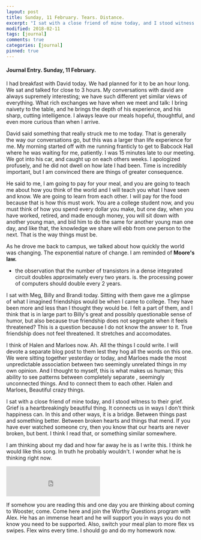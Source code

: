 ```yaml
---
layout: post
title: Sunday, 11 February. Tears. Distance.
excerpt: "I sat with a close friend of mine today, and I stood witness to her grief. Grief is a heartbreakingly beautiful thing. It connects us in ways I don't think happiness can."
modified: 2018-02-11
tags: [journal]
comments: true
categories: [journal]
pinned: true
---
```

#### Journal Entry. Sunday, 11 February.

I had breakfast with David today. We had planned for it to be an hour long. We sat and talked for close to 3 hours. My conversations with david are always supremely interesting; we have such different yet similar views of everything. What rich exchanges we have when we meet and talk: I bring naivety to the table, and he brings the depth of his experience, and his sharp, cutting intelligence. I always leave our meals hopeful, thoughtful, and even more curious than when I arrive.


David said something that really struck me to me today. That is generally the way our conversations go, but this was a larger than life experience for me. My morning started off with me running franticly to get to Babcock Hall where he was waiting for me, patiently. I was 15 minutes late to our meeting. We got into his car, and caught up on each others weeks. I apologized profusely, and he did not dwell on how late I had been. Time is incredibly important, but I am convinced there are things of greater consequence.

He said to me, I am going to pay for your meal, and you are going to teach me about how you think of the world and I will teach you what I have seen and know. We are going to learn from each other. I will pay for the food because that is how this must work. You are a college student now, and you must think of how you spend every dollar you make, but one day, when you have worked, retired, and made enough money, you will sit down with another young man, and bid him to do the same for another young man one day, and like that, the knowledge we share will ebb from one person to the next. That is the way things must be.

As he drove me back to campus, we talked about how quickly the world was changing. The exponential nature of change. I am reminded of **Moore's law.**

- the observation that the number of transistors in a dense integrated circuit doubles approximately every two years. is. the processing power of computers should double every 2 years.


I sat with Meg, Billy and Brandi today. Sitting with them gave me a glimpse of what I imagined friendships would be when I came to college. They have been more and less than I thought they would be. I felt a part of them, and I think that is in large part to Billy's great and possibly questionable sense of humor, but also because true friendship does not segregate when it feels threatened? This is a question because I do not know the answer to it. True friendship does not feel threatened. It stretches and accomodates.

I think of Halen and Marloes now. Ah. All the things I could write. I will devote a separate blog post to them lest they hog all the words on this one. We were sitting together yesterday or today, and Marloes made the most unpredictable association between two seemingly unrelated things in my own opinion. And I thought to myself, this is what makes us human; this ability to see patterns between completely separate , seemingly unconnected things. And to connect them to each other. Halen and Marloes, Beautiful crazy things.

I sat with a close friend of mine today, and I stood witness to their grief. Grief is a heartbreakingly beautiful thing. It connects us in ways I don't think happiness can. In this and other ways, it is a bridge. Between things past and something better. Between broken hearts and things that mend. If you have ever watched someone cry, then you know that our hearts are never broken, but bent. I think I read that, or something similar somewhere.

I am thinking about my dad and how far away he is as I write this. I think he would like this song. In truth he probably wouldn't. I wonder what he is thinking right now.

<iframe src="https://open.spotify.com/embed/track/10ViidwjGLCfVtGPfdcszR" width="250" height="80" frameborder="0" allowtransparency="true"></iframe>

If somehow you are reading this and one day you are thinking about coming to Wooster, come. Come here and join the Worthy Questions program with Alex. He has an immense heart and he will support you in ways you do not know you need to be supported. Also, switch your meal plan to more flex vs swipes. Flex wins every time. I should go and do my homework now.
